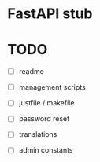 # FastAPI stub

# TODO

- [ ] readme
- [ ] management scripts
- [ ] justfile / makefile
- [ ] password reset
- [ ] translations
- [ ] admin constants

